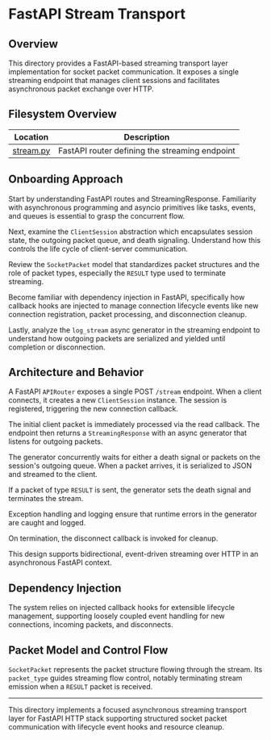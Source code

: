 # FastAPI Stream Transport

## Overview

This directory provides a FastAPI-based streaming transport layer
implementation for socket packet communication. It exposes a single
streaming endpoint that manages client sessions and facilitates
asynchronous packet exchange over HTTP.

## Filesystem Overview

| Location           | Description                                 |
| ------------------ | ------------------------------------------- |
| [stream.py](./stream.py) | FastAPI router defining the streaming endpoint |

## Onboarding Approach

Start by understanding FastAPI routes and StreamingResponse.
Familiarity with asynchronous programming and asyncio primitives
like tasks, events, and queues is essential to grasp the
concurrent flow.

Next, examine the `ClientSession` abstraction which encapsulates
session state, the outgoing packet queue, and death signaling.
Understand how this controls the life cycle of client-server
communication.

Review the `SocketPacket` model that standardizes packet
structures and the role of packet types, especially the `RESULT`
type used to terminate streaming.

Become familiar with dependency injection in FastAPI, specifically
how callback hooks are injected to manage connection lifecycle
events like new connection registration, packet processing,
and disconnection cleanup.

Lastly, analyze the `log_stream` async generator in the streaming
endpoint to understand how outgoing packets are serialized and
yielded until completion or disconnection.

## Architecture and Behavior

A FastAPI `APIRouter` exposes a single POST `/stream` endpoint.
When a client connects, it creates a new `ClientSession` instance.
The session is registered, triggering the new connection callback.

The initial client packet is immediately processed via the read
callback. The endpoint then returns a `StreamingResponse` with an
async generator that listens for outgoing packets.

The generator concurrently waits for either a death signal or
packets on the session's outgoing queue. When a packet arrives,
it is serialized to JSON and streamed to the client.

If a packet of type `RESULT` is sent, the generator sets the death
signal and terminates the stream.

Exception handling and logging ensure that runtime errors in the
generator are caught and logged.

On termination, the disconnect callback is invoked for cleanup.

This design supports bidirectional, event-driven streaming over
HTTP in an asynchronous FastAPI context.

## Dependency Injection

The system relies on injected callback hooks for extensible
lifecycle management, supporting loosely coupled event handling
for new connections, incoming packets, and disconnects.

## Packet Model and Control Flow

`SocketPacket` represents the packet structure flowing through the
stream. Its `packet_type` guides streaming flow control, notably
terminating stream emission when a `RESULT` packet is received.

---

This directory implements a focused asynchronous streaming transport
layer for FastAPI HTTP stack supporting structured socket packet
communication with lifecycle event hooks and resource cleanup.
